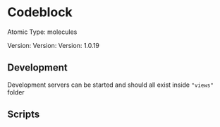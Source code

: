 # Codeblock

Atomic Type: molecules

Version: Version: Version: 1.0.19





## Development

Development servers can be started and should all exist inside `"views"` folder

## Scripts
